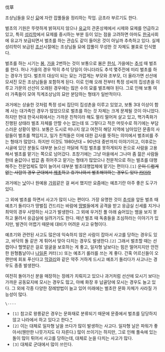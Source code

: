 伐草

조상님들을 모신 [묘](%EB%AC%B4%EB%8D%A4.md)에 자란 잡풀들을 정리하는 작업. 금초라 부르기도 한다.

벌초의 기원은 뚜렷하게 밝혀지지 않으나 [유교](%EC%9C%A0%EA%B5%90.md)의 관혼상제에서 시제와 묘제를 언급하고 있고,
특히 [성리학](%EC%84%B1%EB%A6%AC%ED%95%99.md)에서 묘제를 중시하는 부분 등이 있는 점을 고려하면 아마도
[한국](%ED%95%9C%EA%B5%AD.md)사회에 유교가 보급되면서 벌초를 하는 관습도 같이 들어온 것이 아닐까 추측하고 있다.
실제 성리학이 보급된 [조선](%EC%A1%B0%EC%84%A0.md)시절에는 조상님들 묘에 잡풀이 무성한 것 자체도 불효로 인식했다.

벌초를 하는 시기는 [봄](%EB%B4%84.md), [가을](%EA%B0%80%EC%9D%84.md) 2번하는 것이 보통으로
봄은 [한식](%ED%95%9C%EC%8B%9D.md), 가을에는 [추석](%EC%B6%94%EC%84%9D.md) 때 벌초를
한다. 허나 가을의 경우 딱히 추석 당일이 아니더라도 추석 몇주전에 미리 벌초를 하는 경우가 있다. 벌초의 대상이 되는 묘는 가깝게는 부모와
조부모, 더 올라가면 선산에 모셔진 모든 조상님들을 포함하게 된다. 이로 인해 오래 전부터 특정 성씨의 집성촌을 이루고 가문의 선산이 오래된
경우에는 많은 수의 묘를 벌초해야 된다. 그로 인해 보통 여러 가족들이 모여 직계조상님의 묘만 분담하는 형태가 일반적이다.

과거에는 상술한 것처럼 특정 성씨 집단이 집성촌을 이루고 있었고, 보통 3대 이상이 함께 사는 대가족인 경우가 많았으므로 벌초를 하는 것
자체는 크게 문제될 것이 아니었다. 하지만 현대 한국사회에서는 가까운 친척이라 해도 멀리 떨어져 살고 있고, 핵가족화가 진행된 상태라 벌초
자체를 안할 수는 없는데 또 그렇다고 적은 머릿수로 하기에는 부담스러운 상황이 됐다. 보통은 도시로 떠나지 않고 여전히 해당 지역에 남아있던
문중의 사람들이 벌초를 책임지고, 일가 친척들은 이에 대한 감사를 뜻하는 의미에서 벌초비를 주는 형태가 많았다. 하지만 이것도 1980년대
~ 90년대 중반까지 이야기이고, 이후로는 시골에 있던 분들도 대부분 늙으신 까닭에 직접 벌초를 못하게되자 돈으로 사람을 고용해서 벌초를
맡기는 쪽으로 넘어갔다. 초창기에는 그냥 마을에서 그나마 좀 젊은 사람들한테 술값이나 밥값 좀 쥐어주고 맡기는 형태가 많았으나 전문적으로
하는 벌초를 대행해주는 전문업체도 많이 늘어서 대부분 벌초대행업체에 맡기는 편이다.`[1]` <del>운이 드럽게 없는 사람의 경우 군대에서
[제초](%EC%A0%9C%EC%B4%88.md)하고 휴가나와서 벌초해야하는 경우도 있다
[카더라](%EC%B9%B4%EB%8D%94%EB%9D%BC.md)</del>

과거에는 [낫](%EB%82%AB.md)이나 원예용 [가위](%EA%B0%80%EC%9C%84.md)같은 걸 써서 했지만 요즘에는
예초기란 아주 좋은 도구가 있다.

그 외에 벌초를 하면서 사고가 많이 나는 편이다. 가장 유명한 것이 [추석](%EC%B6%94%EC%84%9D.md)을 앞둔 벌초 때
예초기 돌리다가 땅벌집 건드리는 바람에 [땅벌](%EB%95%85%EB%B2%8C.md)들에게 공격을 받고 응급실 신세를 지거나 최악의
경우 사망하는 사고가 발생한다. 그 외에 우거진 풀 아래 숨어있는 뱀을 보지 못하고 물려서 응급실에 실려가기도 한다. 매년 벌초 때 독충들을
조심하라는 이야기가 있지만, 발견이 어렵기 때문에 대비가 어려운 사고 유형이다.

예초기와 관련된 사고도 많은데 익숙하지 않은 사람이 잡아서 사고를 당하는 경우도 있고, 바닥의 돌 같은 게 튀어서 맞아 다치는 경우도
발생한다.`[2]` 그래서 벌초할 때는 선캡이나 헬멧같은 걸로 얼굴을 보호하는 게 좋고, 일자형 날보다는 힘은 떨어지지만 안전한 원형톱날이나
[나일론](%EB%82%98%EC%9D%BC%EB%A1%A0.md) 커터`[3]` 또는 예초기 롤러를 쓰는 게 좋다. 간혹 어르신들이
오랜만에 회포 푸신다고 [막걸리](%EB%A7%89%EA%B1%B8%EB%A6%AC.md)와 같은 약주 거하게 드시고 예초기 돌리다가
사고나는 경우도 종종 발생한다.

여전히 돌아가신 분을 매장하는 장례가 치뤄지고 있으나 과거처럼 선산에 모시기 보다는 가까운 공동묘지에 모시는 경우도 많고, 아예 화장 후
납골당에 모시는 경우도 늘고 있다. 그 외에 각종 다양한 장례방법이 늘고 있어 미래에는 벌초란 문화 자체가 사라질 가능성이 많다.

`\----`

  * `[1]` 참고로 왕릉같은 경우는 문화재로 분류되기 때문에 문중에서 벌초를 담당하지 않고 나라에서 하고 있다고 한다.[*](http://article.joins.com/news/article/article.asp?ctg=12&total_id=3704340)
  * `[2]` 이는 대체로 일자형 날을 쓰다가 많이 발생하는 사고다. 일자형 날은 파워가 좋아서(웬만한 나뭇가지도 다 자른다.) 많이 쓰이기는 하지만, 그로 인해 풀속에 있는 돌이 많이 튀어서 사고를 당하는데, 대체로 눈을 다치는 사고가 많다.
  * `[3]` 대체로 군대에서 많이 쓰인다.

